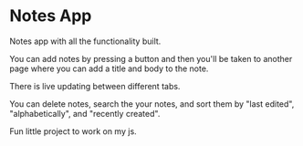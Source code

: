 # Notes App

Notes app with all the functionality built. 

You can add notes by pressing a button and then you'll be taken to another page where you can add a title and body to the note. 

There is live updating between different tabs. 

You can delete notes, search the your notes, and sort them by "last edited", "alphabetically", and "recently created".

Fun little project to work on my js.